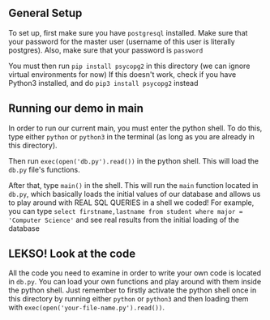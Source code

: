 ## General Setup

To set up, first make sure you have `postgresql` installed. Make sure that your password for the master
user (username of this user is literally postgres). Also, make sure that your password is `password`

You must then run `pip install psycopg2` in this directory (we can ignore virtual environments for now)
If this doesn't work, check if you have Python3 installed, and do `pip3 install psycopg2` instead


## Running our demo in main

In order to run our current main, you must enter the python shell. To do this, type either `python` or
`python3` in the terminal (as long as you are already in this directory).

Then run `exec(open('db.py').read())` in the python shell. This will load the `db.py` file's functions.

After that, type `main()` in the shell. This will run the `main` function located in `db.py`, which basically
loads the initial values of our database and allows us to play around with REAL SQL QUERIES in a shell we coded! For example, you can type `select firstname,lastname from student where major = 'Computer Science'` and see real results from the initial loading of the database

## LEKSO! Look at the code

All the code you need to examine in order to write your own code is located in `db.py`. You can load your own functions and play around with them inside the python shell. Just remember to firstly activate the python shell once in this directory by running either `python` or `python3` and then loading them with `exec(open('your-file-name.py').read())`.
